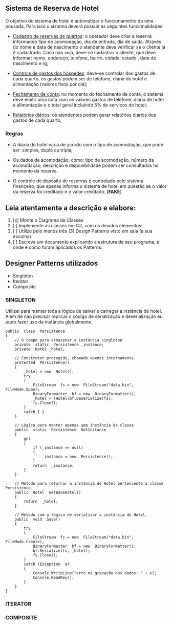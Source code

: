 ## Sistema de Reserva de Hotel

O objetivo do sistema de hotel é automatizar o funcionamento de uma pousada. Para isso o sistema deverá possuir as seguintes funcionalidades:

- <ins>Cadastro de reservas de quartos</ins>: o operador deve criar a reserva informando tipo de acomodação, dia de entrada, dia de saída. Através do nome e data de nascimento o atendente deve verificar se o cliente já é cadastrado. Caso não seja, deve-se cadastrar o cliente, que deve informar: nome, endereço, telefone, bairro, cidade, estado , data de nascimento e rg;

- <ins>Controle de gastos dos hóspedes</ins>: deve-se controlar dos gastos de cada quarto, os gastos podem ser de telefone, diária do hotel e alimentação (valores fixos por dia);

- <ins>Fechamento de conta</ins>: no momento do fechamento de conta, o sistema deve emitir uma nota com os valores gastos de telefone, diária de hotel e alimentação e o total geral incluindo 5% de serviços do hotel;

- <ins>Relatórios diários</ins>: os atendentes podem gerar relatórios diários dos gastos de cada quarto;

### Regras

- A diária do hotel varia de acordo com o tipo de acomodação, que pode ser: simples, dupla ou tripla;

- Os dados de acomodação, como: tipo de acomodação, número da acomodação, descrição e disponibilidade podem ser consultados no momento da reserva.

- O controle de depósito de reservas é controlado pelo sistema financeiro, que apenas informa o sistema de hotel em questão se o valor da reserva foi creditado e o valor creditado. [**FAKE**]

## Leia atentamente a descrição e elabore:

1. [x] Monte o Diagrama de Classes
2. [ ] Implemente as classes em C#, com os devidos elementos:
3. [ ] Utilize pelo menos três (3) Design Patterns visto em sala (à sua escolha).
4. [ ] Escreva um documento explicando a estrutura de seu programa, e onde e como foram aplicados os Patterns.

## Designer Patterns utilizados

- Singleton
- Iterator
- Composite

### SINGLETON

Utilizei para manter toda a lógica de salvar e carregar a instância de hotel. Além de não precisar replicar o código de serialização e deserialização eu pude fazer uso da instância globalmente.

```
public  class  Persistence
{
	// O campo para armazenar a instância singleton
	private  static  Persistence _instance;
	private  Hotel _hotel;

	// Construtor protegido, chamado apenas internamente.
	protected  Persistence()
	{
		_hotel = new  Hotel();
		try
		{
			FileStream  fs = new  FileStream("data.bin", FileMode.Open);
			BinaryFormatter  bf = new  BinaryFormatter();
			_hotel = (Hotel)bf.Deserialize(fs);
			fs.Close();
		}
		catch { }
	}

	// Lógica para manter apenas uma instância da classe
	public  static  Persistence  GetInstance
	{
		get
		{
			if (_instance == null)
			{
				_instance = new  Persistence();
			}
			return  _instance;
		}
	}

	// Método para retornar a instância de Hotel pertencente a classe Persistence.
	public  Hotel  GetBaseHotel()
	{
		return  _hotel;
	}

	// Método com a lógica de serializar a instância de Hotel.
	public  void  Save()
	{
		try
		{
			FileStream  fs = new  FileStream("data.bin", FileMode.Create);
			BinaryFormatter  bf = new  BinaryFormatter();
			bf.Serialize(fs, _hotel);
			fs.Close();
		}
		catch (Exception  e)
		{
			Console.WriteLine("erro na gravação dos dados: " + e);
			Console.ReadKey();
		}
	}
}
```

### ITERATOR

### COMPOSITE
